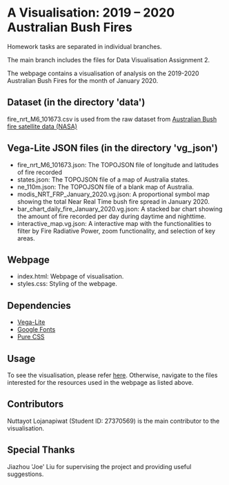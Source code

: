 # A Visualisation: 2019 – 2020 Australian Bush Fires

Homework tasks are separated in individual branches.

The main branch includes the files for Data Visualisation Assignment 2.

The webpage contains a visualisation of analysis on the 2019-2020 Australian Bush Fires for the month of January 2020. 

## Dataset (in the directory 'data')
fire_nrt_M6_101673.csv is used from the raw dataset from [Australian Bush fire satellite data (NASA)](https://www.kaggle.com/datasets/nagarajbhat/australian-bush-fire-satellite-data-nasa?select=fire_nrt_M6_101673.csv)

## Vega-Lite JSON files (in the directory 'vg_json')

- fire_nrt_M6_101673.json: The TOPOJSON file of longitude and latitudes of fire recorded
- states.json: The TOPOJSON file of a map of Australia states.
- ne_110m.json: The TOPOJSON file of a blank map of Australia.
- modis_NRT_FRP_January_2020.vg.json: A proportional symbol map showing the total Near Real Time bush fire spread in January 2020.
- bar_chart_daily_fire_January_2020.vg.json: A stacked bar chart showing the amount of fire recorded per day during daytime and nighttime. 
- interactive_map.vg.json: A interactive map with the functionalities to filter by Fire Radiative Power, zoom functionality, and selection of key areas.

## Webpage

- index.html: Webpage of visualisation. 
- styles.css: Styling of the webpage. 

## Dependencies

- [Vega-Lite](https://vega.github.io/vega-lite/)
- [Google Fonts](https://fonts.google.com/)
- [Pure CSS](https://purecss.io/)

## Usage

To see the visualisation, please refer [here](https://lordsaber.github.io/FIT3179/).
Otherwise, navigate to the files interested for the resources used in the webpage as listed above.

## Contributors

Nuttayot Lojanapiwat (Student ID: 27370569) is the main contributor to the visualisation. 

## Special Thanks

Jiazhou 'Joe' Liu for supervising the project and providing useful suggestions.
